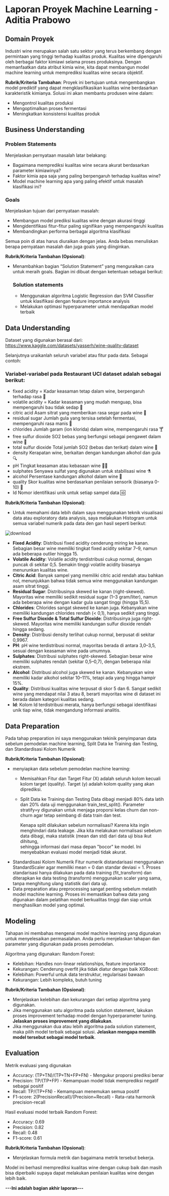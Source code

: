 # Laporan Proyek Machine Learning - Aditia Prabowo

## Domain Proyek

Industri wine merupakan salah satu sektor yang terus berkembang dengan permintaan yang tinggi terhadap kualitas produk. Kualitas wine dipengaruhi oleh berbagai faktor kimiawi selama proses produksinya. Dengan memanfaatkan data atribut kimia wine, kita dapat membangun model machine learning untuk memprediksi kualitas wine secara objektif.

**Rubrik/Kriteria Tambahan**:
Proyek ini bertujuan untuk mengembangkan model prediktif yang dapat mengklasifikasikan kualitas wine berdasarkan karakteristik kimianya. Solusi ini akan membantu produsen wine dalam:
- Mengontrol kualitas produksi
- Mengoptimalkan proses fermentasi
- Meningkatkan konsistensi kualitas produk

## Business Understanding
### Problem Statements

Menjelaskan pernyataan masalah latar belakang:
- Bagaimana memprediksi kualitas wine secara akurat berdasarkan parameter kimiawinya?
- Faktor kimia apa saja yang paling berpengaruh terhadap kualitas wine?
- Model machine learning apa yang paling efektif untuk masalah klasifikasi ini?

### Goals

Menjelaskan tujuan dari pernyataan masalah:
- Membangun model prediksi kualitas wine dengan akurasi tinggi
- Mengidentifikasi fitur-fitur paling signifikan yang mempengaruhi kualitas
- Membandingkan performa berbagai algoritma klasifikasi

Semua poin di atas harus diuraikan dengan jelas. Anda bebas menuliskan berapa pernyataan masalah dan juga goals yang diinginkan.

**Rubrik/Kriteria Tambahan (Opsional)**:
- Menambahkan bagian “Solution Statement” yang menguraikan cara untuk meraih goals. Bagian ini dibuat dengan ketentuan sebagai berikut: 

    ### Solution statements
    - Menggunakan algoritma Logistic Regression dan SVM Classifier untuk klasifikasi dengan feature importance analysis
    - Melakukan optimasi hyperparameter untuk mendapatkan model terbaik

## Data Understanding
Dataset yang digunakan berasal dari: https://www.kaggle.com/datasets/yasserh/wine-quality-dataset

Selanjutnya uraikanlah seluruh variabel atau fitur pada data. Sebagai contoh:  

### Variabel-variabel pada Restaurant UCI dataset adalah sebagai berikut:
- fixed acidity = Kadar keasaman tetap dalam wine, berpengaruh terhadap rasa 🍇
- volatile acidity = Kadar keasaman yang mudah menguap, bisa mempengaruhi bau tidak sedap 🍶
- citric acid Asam sitrat yang memberikan rasa segar pada wine 🍋
- residual sugar Jumlah gula yang tersisa setelah fermentasi, mempengaruhi rasa manis 🍬
- chlorides Jumlah garam (ion klorida) dalam wine, mempengaruhi rasa 🍸
- free sulfur dioxide SO2 bebas yang berfungsi sebagai pengawet dalam wine 🧪
- total sulfur dioxide Total jumlah SO2 (bebas dan terikat) dalam wine 🧂
- density Kerapatan wine, berkaitan dengan kandungan alkohol dan gula 🔍
- pH Tingkat keasaman atau kebasaan wine 🔵🔴
- sulphates Senyawa sulfat yang digunakan untuk stabilisasi wine ⚗️
- alcohol Persentase kandungan alkohol dalam wine 🍷
- quality Skor kualitas wine berdasarkan penilaian sensorik (biasanya 0-10) 🏅
- Id Nomor identifikasi unik untuk setiap sampel data 🆔

**Rubrik/Kriteria Tambahan (Opsional)**:
- Untuk memahami data lebih dalam saya menggunakan teknik visualisasi data atau exploratory data analysis, saya melakukan Histogram untuk semua variabel numerik pada data den
gan hasil seperti berikut:

![download](https://github.com/user-attachments/assets/12307173-ad98-4a4b-9991-4283a92bb73e)

- **Fixed Acidity**: Distribusi fixed acidity cenderung miring ke kanan. Sebagian besar wine memiliki tingkat fixed acidity sekitar 7–9, namun ada beberapa outlier hingga 15.
- **Volatile Acidity**: Volatile acidity terdistribusi cukup normal, dengan puncak di sekitar 0,5. Semakin tinggi volatile acidity biasanya menurunkan kualitas wine.
- **Citric Acid**: Banyak sampel yang memiliki citric acid rendah atau bahkan nol, menunjukkan bahwa tidak semua wine menggunakan kandungan asam sitrat tinggi.
- **Residual Sugar**: Distribusinya skewed ke kanan (right-skewed). Mayoritas wine memiliki sedikit residual sugar (1–3 gram/liter), namun ada beberapa wine dengan kadar gula sangat tinggi (hingga 15,5).
- **Chlorides**: Chlorides sangat skewed ke kanan juga. Kebanyakan wine memiliki kandungan chlorides rendah (< 0,1), hanya sedikit yang tinggi.
- **Free Sulfur Dioxide & Total Sulfur Dioxide**: Distribusinya juga right-skewed. Mayoritas wine memiliki kandungan sulfur dioxide rendah hingga sedang.
- **Density**: Distribusi density terlihat cukup normal, berpusat di sekitar 0,9967.
- **PH**: pH wine terdistribusi normal, mayoritas berada di antara 3,0–3,5, sesuai dengan keasaman wine pada umumnya.
- **Sulphates**: Distribusi sulphates right-skewed. Sebagian besar wine memiliki sulphates rendah (sekitar 0,5–0,7), dengan beberapa nilai ekstrem.
- **Alcohol**: Distribusi alcohol juga skewed ke kanan. Kebanyakan wine memiliki kadar alkohol sekitar 10–11%, tetapi ada yang hingga hampir 15%.
- **Quality**: Distribusi kualitas wine terpusat di skor 5 dan 6. Sangat sedikit wine yang mendapat nilai 3 atau 8, berarti mayoritas wine di dataset ini berada dalam kategori kualitas sedang.
- **Id**: Kolom Id terdistribusi merata, hanya berfungsi sebagai identifikasi unik tiap wine, tidak mengandung informasi analitis.

## Data Preparation
Pada tahap preparation ini saya menggunakan tekinik penyimpanan data sebelum pemodelan machine learning, Split Data ke Training dan Testing, dan Standardisasi Kolom Numerik

**Rubrik/Kriteria Tambahan (Opsional)**: 
- menyiapkan data sebelum pemodelan machine learning:
  - Memisahkan Fitur dan Target
    Fitur (X) adalah seluruh kolom kecuali kolom target (quality). Target (y) adalah kolom quality yang akan diprediksi.
  - Split Data ke Training dan Testing
    Data dibagi menjadi 80% data latih dan 20% data uji menggunakan train_test_split().
    Parameter stratify=y digunakan untuk menjaga proporsi kelas churn dan non-churn agar tetap seimbang di data train dan test.

    Kenapa split dilakukan sebelum normalisasi?
    Karena kita ingin menghindari data leakage. Jika kita melakukan normalisasi sebelum data dibagi, maka statistik (mean dan std) dari data uji bisa ikut dihitung,       
    sehingga informasi dari masa depan "bocor" ke model. Ini menyebabkan evaluasi model menjadi tidak akurat.
- Standardisasi Kolom Numerik
Fitur numerik distandarisasi menggunakan StandardScaler agar memiliki mean = 0 dan standar deviasi = 1.
Proses standarisasi hanya dilakukan pada data training (fit_transform) dan diterapkan ke data testing (transform) menggunakan scaler yang sama, tanpa menghitung ulang statistik dari data uji.
- Data preparation atau preprocessing sangat penting sebelum melatih model machine learning. Proses ini memastikan bahwa data yang digunakan dalam pelatihan model berkualitas tinggi dan siap untuk menghasilkan model yang optimal.

## Modeling
Tahapan ini membahas mengenai model machine learning yang digunakan untuk menyelesaikan permasalahan. Anda perlu menjelaskan tahapan dan parameter yang digunakan pada proses pemodelan.

Algoritma yang digunakan:
Random Forest:
- Kelebihan: Handles non-linear relationships, feature importance
- Kekurangan: Cenderung overfit jika tidak diatur dengan baik
XGBoost:
- Kelebihan: Powerful untuk data terstruktur, regularisasi bawaan
- Kekurangan: Lebih kompleks, butuh tuning

**Rubrik/Kriteria Tambahan (Opsional)**: 
- Menjelaskan kelebihan dan kekurangan dari setiap algoritma yang digunakan.
- Jika menggunakan satu algoritma pada solution statement, lakukan proses improvement terhadap model dengan hyperparameter tuning. **Jelaskan proses improvement yang dilakukan**.
- Jika menggunakan dua atau lebih algoritma pada solution statement, maka pilih model terbaik sebagai solusi. **Jelaskan mengapa memilih model tersebut sebagai model terbaik**.

## Evaluation
Metrik evaluasi yang digunakan
- Accuracy: (TP+TN)/(TP+TN+FP+FN) - Mengukur proporsi prediksi benar
- Precision: TP/(TP+FP) - Kemampuan model tidak memprediksi negatif sebagai positif
- Recall: TP/(TP+FN) - Kemampuan menemukan semua positif
- F1-score: 2(PrecisionRecall)/(Precision+Recall) - Rata-rata harmonik precision-recall

Hasil evaluasi model terbaik Random Forest:
- Accuracy: 0.69
- Precision: 0.82
- Recall: 0.48
- F1-score: 0.61

**Rubrik/Kriteria Tambahan (Opsional)**: 
- Menjelaskan formula metrik dan bagaimana metrik tersebut bekerja.

Model ini berhasil memprediksi kualitas wine dengan cukup baik dan masih bisa diperbaiki supaya dapat melakukan penilaian kualitas wine dengan lebih baik.

**---Ini adalah bagian akhir laporan---**
